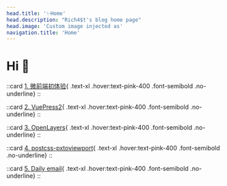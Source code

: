```yaml
---
head.title: '✨Home'
head.description: "Rich4$t's blog home page"
head.image: 'Custom image injected as'
navigation.title: 'Home'
---
```

# Hi 👋

::card
[1. 微前端初体验](/_/fast-api){ .text-xl .hover:text-pink-400 .font-semibold .no-underline}
::

::card
[2. VuePress2](/_/vuepress2){ .text-xl .hover:text-pink-400 .font-semibold .no-underline}
::

::card
[3. OpenLayers](/_/openlayers){ .text-xl .hover:text-pink-400 .font-semibold .no-underline}
::

::card
[4. postcss-pxtoviewport](/_/postcss-pxtoviewport){ .text-xl .hover:text-pink-400 .font-semibold .no-underline}
::

::card
[5. Daily email](/_/daily-email){ .text-xl .hover:text-pink-400 .font-semibold .no-underline}
::
